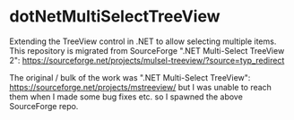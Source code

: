 # dotNetMultiSelectTreeView
Extending the TreeView control in .NET to allow selecting multiple items.  This repository is migrated from SourceForge ".NET Multi-Select TreeView 2":  https://sourceforge.net/projects/mulsel-treeview/?source=typ_redirect

The original / bulk of the work was ".NET Multi-Select TreeView":  https://sourceforge.net/projects/mstreeview/ but I was unable to reach them when I made some bug fixes etc. so I spawned the above SourceForge repo.
